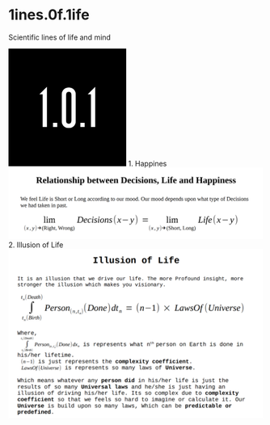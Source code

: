 # 1ines.0f.1ife
Scientific lines of life and mind

<img src="./logo/logo.png" alt="logo" width="233"/>
1. Happines
<img src="./images/happiness.png" alt="happiness"/>
2. Illusion of Life
<img src="./images/illusion of life.png" alt="illusion of life"/>
